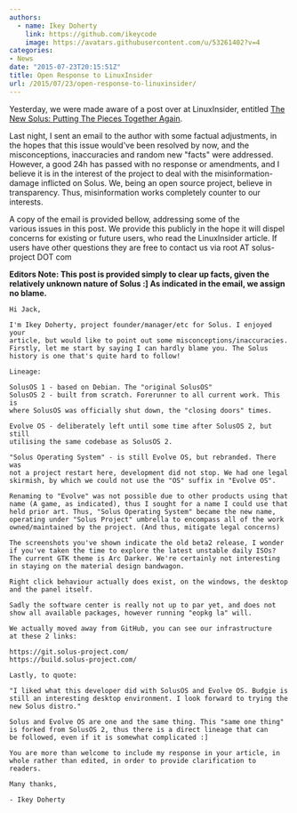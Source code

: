 ```yaml
---
authors:
  - name: Ikey Doherty
    link: https://github.com/ikeycode
    image: https://avatars.githubusercontent.com/u/53261402?v=4
categories:
- News
date: "2015-07-23T20:15:51Z"
title: Open Response to LinuxInsider
url: /2015/07/23/open-response-to-linuxinsider/
---
```


Yesterday, we were made aware of a post over at LinuxInsider, entitled [The New Solus: Putting The Pieces Together Again](http://www.linuxinsider.com/story/82295.html?rss=1). 

Last night, I sent an email to the author with some factual adjustments, in the hopes that this issue would've been resolved by now, and the misconceptions, inaccuracies and random new "facts" were addressed. However, a good 24h has 
passed with no response or amendments, and I believe it is in the interest of the project to deal with the misinformation-damage inflicted on Solus. <!--more-->We, being an open source project, believe in transparency. Thus, misinformation works 
completely counter to our interests.

A copy of the email is provided bellow, addressing some of the various issues in this post. We provide this publicly in the hope it will dispel concerns for existing or future users, who read the LinuxInsider article. If users have other questions 
they are free to contact us via root AT solus-project DOT com

**Editors Note: This post is provided simply to clear up facts, given the relatively unknown nature of Solus :] As indicated in the email, we assign no blame.**

```
Hi Jack, 
 
I'm Ikey Doherty, project founder/manager/etc for Solus. I enjoyed your 
article, but would like to point out some misconceptions/inaccuracies. 
Firstly, let me start by saying I can hardly blame you. The Solus 
history is one that's quite hard to follow! 
 
Lineage: 
 
SolusOS 1 - based on Debian. The "original SolusOS" 
SolusOS 2 - built from scratch. Forerunner to all current work. This is 
where SolusOS was officially shut down, the "closing doors" times. 
 
Evolve OS - deliberately left until some time after SolusOS 2, but still 
utilising the same codebase as SolusOS 2. 
 
"Solus Operating System" - is still Evolve OS, but rebranded. There was 
not a project restart here, development did not stop. We had one legal 
skirmish, by which we could not use the "OS" suffix in "Evolve OS". 
 
Renaming to "Evolve" was not possible due to other products using that 
name (A game, as indicated), thus I sought for a name I could use that 
held prior art. Thus, "Solus Operating System" became the new name, 
operating under "Solus Project" umbrella to encompass all of the work 
owned/maintained by the project. (And thus, mitigate legal concerns) 
 
The screenshots you've shown indicate the old beta2 release, I wonder 
if you've taken the time to explore the latest unstable daily ISOs? 
The current GTK theme is Arc Darker. We're certainly not interesting 
in staying on the material design bandwagon. 
 
Right click behaviour actually does exist, on the windows, the desktop 
and the panel itself. 
 
Sadly the software center is really not up to par yet, and does not 
show all available packages, however running "eopkg la" will. 
 
We actually moved away from GitHub, you can see our infrastructure 
at these 2 links: 
 
https://git.solus-project.com/
https://build.solus-project.com/ 
 
Lastly, to quote: 
 
"I liked what this developer did with SolusOS and Evolve OS. Budgie is still an interesting desktop environment. I look forward to trying the new Solus distro." 
 
Solus and Evolve OS are one and the same thing. This "same one thing" 
is forked from SolusOS 2, thus there is a direct lineage that can 
be followed, even if it is somewhat complicated :] 
 
You are more than welcome to include my response in your article, in 
whole rather than edited, in order to provide clarification to readers. 
 
Many thanks, 
 
- Ikey Doherty
```